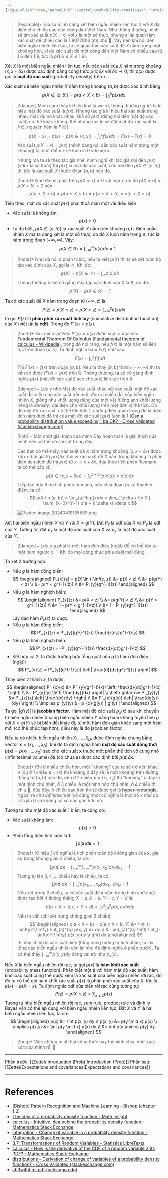```yaml
---
{"dg-publish":true,"permalink":"/zettel/probability-densities/","noteIcon":"📝","created":"2024-04-19T10:19:39.732+07:00","updated":"2024-04-22T22:26:19.262+07:00"}
---
```


>[!example]+
>Giả sử mình đang xét biến ngẫu nhiên liên tục $X$ với $X$ đại diện cho chiều cao của công dân Việt Nam. Như thông thường, mình sẽ tìm xác suất $p(X = x)$ với $x$ là một số thực, nhưng ai lại quan tâm xác suất để chiều cao là $1.8072003 \hspace{3pt} (m)$ chứ 🥲. Vậy nên khi nói đến biến ngẫu nhiên liên tục, ta sẽ quan tâm xác suất để $X$ nằm trong một khoảng hơn, ví dụ xác suất để một công dân Việt Nam có chiều cao từ $1.6$ đến $1.9$, tức là $p(1.6 \leq X \leq 1.9)$. 

Xét $X$ là một biến ngẫu nhiên liên tục, nếu xác suất của $X$ nằm trong khoảng $(x, x + \delta x)$ được xác định bằng công thức $p(x)\delta x$ với $\delta x \to 0$, thì $p(x)$ được gọi là **mật độ xác suất** (probabilty density) trên $x$.

Xác suất để biến ngẫu nhiên $X$ nằm trong khoảng $(a, b)$ được xác định bằng:
$$
p(X \in (a, b)) = p(a < X < b) = \int_{a}^{b} p(x)dx
$$
>[!danger]
>Mình cảm thấy kí hiệu khá là weird, thông thường người ta kí hiệu mật độ xác suất là $f(x)$. Nhưng tác giả kí hiệu hai xác suất trùng nhau, mặc dù nó khác nhau. Giả sử $p(x)$ (đang nói đến mật độ xác suất) có thể khác không, thế nhưng (mình sẽ đặt mật độ xác suất là $f(x)$, nguyên hàm là $F(x)$):
>$$
p(X = x) = p(x) = p(X \in (x, x)) = \int_{x}^x f(x)dx = F(x) - F(x) = 0
>$$
>Xác suất $p(X = x) = p(x)$ (mình đang nói đến xác suất nằm trong một khoảng) tại một điểm $x$ sẽ luôn là $0$ với mọi $x$.
>
>Nhưng mà ta sẽ theo tác giả nhé, mình nghĩ khi tác giả nói đến $p(x)$ (với $x$ là số thực) thì $p(x)$ là mật độ xác suất, còn nói đến $p(X \in (a, b))$ thì tức là xác suất $X$ thuộc đoạn $(a, b)$ nào đó.

>[!note]+
>Như đã nói phía trên $p(X = x) = 0$ với mọi $x$, do đó $p(X = a) = p(X = b) = 0$ nên:
>$$
p(a < X < b) = p(a \leq X \leq b) = p(a \leq X < b) = p(a < X \leq b)
>$$

Tiếp theo, mật độ xác suất $p(x)$ phải thoả mãn một vài điều kiện:
- Xác suất là không âm:
$$
p(x) \geq 0
$$
- Ta đã biết, $p(X \in (a, b))$ là xác suất $X$ nằm trên khoảng $a, b$. Biến ngẫu nhiên $X$ mà ta đang xét là một số thực, do đó $X$ luôn nằm trong $\mathbb{R}$, tức là nằm trong đoạn $(-\infty, \infty)$. Vậy:
$$
p(X \in \mathbb{R}) = \int_{-\infty}^{\infty} p(x)dx = 1
$$
>[!note]+
>Như đã nói ở phần trước, nếu ta viết $p(X)$ thì ta sẽ xét toàn bộ tập xác định của $X$, gọi là $\mathcal{X}$. Khi đó:
>$$
>p(X) = p(X \in \mathcal{X}) = \int_{\mathcal{X}} p(x)dx
>$$
>Thông thường ta sẽ cố gắng đưa tập xác định của $X$ là $\mathbb{R}$, do đó:
>$$
p(X) = p(X \in \mathbb{R}) = 1
>$$

Ta có xác suất để $X$ nằm trong đoạn từ $(-\infty, z)$ là:
$$
P(z) = p(X \leq z) =  p(X < z) = \int_{-\infty}^z p(x)dx
$$
ta gọi $P(z)$ là **phân phối xác suất tích luỹ** (cumulative distribution function) của $X$ (viết tắt là **cdf**). Trong đó $P'(x) = p(x)$.

>[!note]+ Xác minh lại
>Việc $P'(x) = p(x)$ được suy ra dựa vào **Fundamental Theorem Of Calculus** ([Fundamental theorem of calculus - Wikipedia](https://en.wikipedia.org/wiki/Fundamental_theorem_of_calculus#:~:text=The%20fundamental%20theorem%20of%20calculus,cumulative%20effect%20of%20small%20contributions)), trong đó nói rằng, nếu $f(x)$ là một hàm số liên tục trên đoạn $[a, b]$. Ta định nghĩa hàm $F(x)$ như sau:
>$$
>F(x) = \int_{a}^x f(t)dt
>$$
>Thì $F'(x) = f(x)$ trên đoạn $[a,b]$. Nếu ta thay $[a, b]$ thành $(-\infty, \infty)$ thì ta vẫn có được $P'(x) = p(x)$ trên $\mathbb{R}$. Thông thường, ta sẽ cố gắng định nghĩa $p(x)$ (mật độ xác suất) sao cho $p(x)$ liên tục trên $\mathbb{R}$. 

>[!danger]+ Lưu ý nhỏ
>Mật độ xác suất khác với xác suất, mật độ xác suất đại diện cho xác suất trên một đơn vị chiều dài của biến ngẫu nhiên $X$, giống như khối lượng riêng của một vật (tiếng anh khối lượng riêng là *density*) đại diện cho khối lượng trên một đơn vị thể tích. Do đó mật độ xác suất có thể lớn hơn $1$, nhưng điều quan trọng đó là diện tích nằm dưới đồ thị của mật độ xác suất $p(x)$ luôn là $1$ ([Can a probability distribution value exceeding 1 be OK? - Cross Validated (stackexchange.com)](https://stats.stackexchange.com/questions/4220/can-a-probability-distribution-value-exceeding-1-be-ok/4223#4223)) 

>[!info]+ Một chút giải thích của mình
>Đây hoàn toàn là giải thích của mình nên có thể có sai sót trong đây.
>
>Các bạn có thể thấy, xác suất để $X$ nằm trong khoảng $(x, x + \delta x)$ được xấp xỉ bởi giá trị $p(x)\delta x$, bởi vì xác suất để $X$ nằm trong khoảng là phần diện tích dưới đồ thị $p(x)$ từ $x \to x + \delta x$, dựa theo tích phân Riemann, ta có thể xấp xỉ:
>$$
p(X \in (x , x+ \delta x)) = \int_{x}^{x + \delta x}p(x) dx \approx p(x)\delta x
>$$
>Tiếp tục dựa theo tích phân riemann, nếu chia đoạn $[a, b]$ thành $n$ điểm, ta có:
> $$
p(X \in (a, b)) = \int_{a}^b p(x)dx = \lim_{ \delta x \to 0 } \sum_{k=0}^{n-1} p(a + k \delta x) \delta x
> $$
>
>![Pasted image 20240419135539.png](/img/user/Attachment/Pasted%20image%2020240419135539.png)

 
 Xét hai biến ngẫu nhiên $X$ và $Y$ với $X = g(Y)$. Đặt $P_{x}$ là cdf của $X$ và $P_y$ là cdf của $Y$. Tương tự, đặt $p_x$ là mật độ xác suất của $X$ và $p_y$ là mật độ xác suất của $Y$. 

>[!danger]+ Lưu ý
>$g$ phải là một hàm đơn điệu (ngặt) để có thể tồn tại một hàm ngược $g^{-1}$.  Khi đó mọi công thức phía dưới mới đúng.

Ta xét 2 trường hợp:
- Nếu $g$ là hàm đồng biến:
$$
\begin{aligned}
P_{x}(z) = p(X \in (-\infty, z)) &= p(X < z) \\
&= p(g(Y) < z) \\ 
&= p(Y < g^{-1}(z)) \\
&= P_{y}(g^{-1}(z))
\end{aligned}
$$
- Nếu $g$ là hàm nghịch biến:
$$
\begin{aligned}
P_{x}(z) &= p(X < z) \\
&= p(g(Y) < z) \\ 
&= p(Y > g^{-1}(z)) \\
&= 1 - p(Y < g^{-1}(z)) \\
&= 1 - P_{y}(g^{-1}(z))
\end{aligned}
$$
Lấy đạo hàm $P_x(z)$ ta được:
- Nếu $g$ là hàm đồng biến:
$$
P'_{x}(z) = P'_{y}(g^{-1}(z)) \frac{d}{dz}g^{-1}(z)
$$
- Nếu $g$ là hàm nghịch biến:
$$
P'_{x}(z) = -P'_{y}(g^{-1}(z)) \frac{d}{dz}g^{-1}(z)
$$
- Kết hợp cả 2, ta được trường hợp tổng quát nếu $g$ là hàm đơn điệu (ngặt):
$$
P'_{x}(z) = P'_{y}(g^{-1}(z)) \left| \frac{d}{dz}g^{-1}(z) \right|
$$

Thay biến $z$ thành $x$, ta được:
$$
\begin{aligned}
P'_{x}(x) &= P'_{y}(g^{-1}(x)) \left| \frac{d}{dx}g^{-1}(x) \right| \\
&= P'_{y}(y) \left| \frac{dy}{dx} \right| \\
\Leftrightarrow P'_{y}(y) &= P'_{x}(x) \left| \frac{dx}{dy} \right| \\
&= P'_{x}(g(y)) \left| \frac{dg(y)}{dy} \right| \\
\implies p_{y}(y) &= p_{x}(g(y)) | g'(y) |
\end{aligned}
$$
Ta gọi $|g'(y)|$ là **jacobian factor**. Hàm mật độ xác suất $p_x(x)$ sau khi chuyển từ biến ngẫu nhiên $X$ sang biến ngẫu nhiên $Y$ bằng hàm không tuyến tính $g$ với $X = g(Y)$ sẽ bị biến đổi khác đi, từ một hàm đơn giản khác sang một hàm mới (có thể phức tạp hơn), điều này là do jacobian factor.

Nếu ta có nhiều biến ngẫu nhiên $X_1, \dots, X_D$, được định nghĩa chung bằng vector $\mathbf{x} = (x_1, \dots, x_D)$, khi đó ta định nghĩa hàm **mật độ xác suất đồng thời** $p(\mathbf{x}) = p(x_1, \dots, x_D)$ sao cho xác suất $\mathbf{x}$ thuộc một phần thể tích vô cùng nhỏ (infinitesimal volume) $\delta \mathbf{x}$ (có chứa $\mathbf{x}$) được xác định bởi $p(\mathbf{x})\delta \mathbf{x}$.

>[!note]+
>Khi ở nhiều chiều hơn, một "khoảng" của ta sẽ trở nên khác. Ví dụ ở 1 chiều $\mathbf{x} = (x)$ thì khoảng ở đây sẽ là một khoảng trên đường thẳng từ $(a, b)$ nào đó, nếu ở 2 chiều $\mathbf{x} = (x_1, x_2)$ thì "khoảng" ở đây là một hình chữ nhật, ở 3 chiều là một hình hộp chữ nhật, ở 4 chiều thì chịu 🥲, đùa đấy, ở chiều cao hơn thì sẽ được gọi là **hyper-rectangle**. Ngoài ra chữ *infinitesimal* (vô cùng nhỏ) có nghĩa là một số $x$ nào đó rất gần $0$ và không có số nào gần hơn nó.

Tương tự như mật độ xác suất 1 biến, ta cũng có:
- Xác suất không âm:
$$
p(\mathbf{x}) \geq 0
$$
- Phần tổng diện tích luôn là $1$:
$$
\int p(\mathbf{x}) d\mathbf{x} = 1
$$

>[!note]+
>Kí hiệu $\int$ có nghĩa là tích phân toàn bộ không gian của $\mathbf{x}$, giả sử trong không gian 2 chiều, ta có:
>$$
\int p(\mathbf{x}) d\mathbf{x} = \int_{-\infty}^{\infty} \int_{-\infty}^{\infty} p(x_{1}, x_{2}) dx_{1} dx_{2} = 1
>$$
>Tương tự lên $3, 4, \dots$ chiều hay $N$ chiều, ta có:
>$$
\int p(\mathbf{x}) d\mathbf{x} = \int \dots \int p(x_{1}, \dots, x_{N}) dx_{1} \dots dx_{N} = 1
>$$
>Nếu xét trong 2 chiều, ta có xác suất để $\mathbf{x}$ nằm trong hình chữ nhật được tạo bởi 4 đường thẳng $X = a, X = b, Y = c, Y = d$ là:
>$$
p(a < X < b, c < Y < d) = \int_{c}^{d} \int_{a}^{b} p(x, y) dx dy
>$$
>Nếu ta viết (chỉ xét trong không gian 2 chiều):
>$$
\begin{aligned}
p(a < X < b) = p(a < X < b, Y) &= \int_{-\infty}^{\infty} \int_{a}^{b} p(x, y) dx dy \\
&= \int_{a}^{b} \left[ \int_{-\infty}^{\infty} p(x, y)dy \right] dx
\end{aligned}
>$$
>thì đây chính là xác suất biên (tổng cũng tương tự tích phân, ta lấy tổng các biến ngẫu nhiên còn lại như đã định nghĩa ở phần trước). Ta có thể thấy $\int_{-\infty}^{\infty} p(x, y)dy$ đóng vai trò như $p_x(x)$.

Nếu $X$ là biến ngẫu nhiên rời rạc, ta gọi $p(x)$ là **hàm khối xác suất** (probability mass function). Phân biệt một tí với hàm mật độ xác suất, hàm khối xác suất cũng thể được xem là xác suất của biến ngẫu nhiên rời rạc, do đó ta có thể gọi hàm khối xác suất $p(x)$ là phân phối xác suất của $X$, tức là $p(x) = p(X = x)$. Ta định nghĩa cdf của biến rời rạc cũng tương tự:
$$
P(z) = p(X \leq z) = \sum_{x \leq z} p(x)
$$
Tương tự như biến ngẫu nhiên rời rạc, sum rule, product rule và định lý Bayes vẫn có thể áp dụng với biến ngẫu nhiên liên tục. Đặt $X$ và $Y$ là hai biến ngẫu nhiên liên tục, ta có:
$$
\begin{aligned}
p(x) &= \int p(x, y) dy \\
p(x, y) &= p(y \mid x) p(x) \\
\implies p(x,y) &= \int p(y \mid x) p(x) dy \\
&= \int p(x \mid y) p(y) dy
\end{aligned}
$$
>[!bug]+
>Việc chứng minh hai công thức này thì mình chịu, vượt quá sức của mình rồi 🥲

---

Phần trước: [[Zettel/Introduction (Prob)\|Introduction (Prob)]]
Phần sau: [[Zettel/Expectations and covariances\|Expectations and covariances]]

---
# References

- [Bishop] Pattern Recognition and Machine Learning - Bishop (chapter 1.2)
- [The idea of a probability density function - Math Insight](https://mathinsight.org/probability_density_function_idea)
- [calculus - Intuitive idea behind the probability density function - Mathematics Stack Exchange](https://math.stackexchange.com/questions/709209/intuitive-idea-behind-the-probability-density-function)
- [integration - Change of variable in a probability density function - Mathematics Stack Exchange](https://math.stackexchange.com/questions/1424388/change-of-variable-in-a-probability-density-function)
- [3.7: Transformations of Random Variables - Statistics LibreTexts](https://stats.libretexts.org/Bookshelves/Probability_Theory/Probability_Mathematical_Statistics_and_Stochastic_Processes_(Siegrist)/03%3A_Distributions/3.07%3A_Transformations_of_Random_Variables)
- [calculus - How is the derivative of the CDF of a random variable $X$ its PDF? - Mathematics Stack Exchange](https://math.stackexchange.com/questions/248269/how-is-the-derivative-of-the-cdf-of-a-random-variable-x-its-pdf)
- [distributions - Derivation of change of variables of a probability density function? - Cross Validated (stackexchange.com)](https://stats.stackexchange.com/questions/239588/derivation-of-change-of-variables-of-a-probability-density-function)
- [ch3withfigs.pdf (uchicago.edu)](https://www.stat.uchicago.edu/~stigler/Stat244/ch3withfigs.pdf)